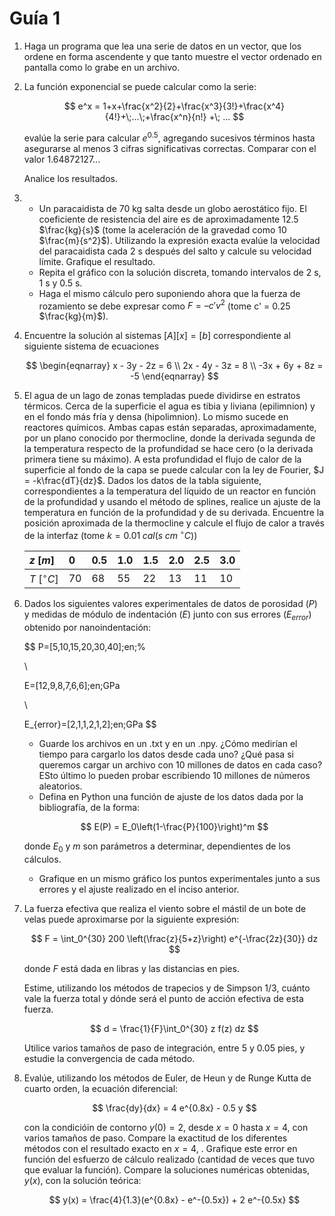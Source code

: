 # Guía 1 

1.  Haga un programa que lea una serie de datos en un vector, que los ordene en forma ascendente y que tanto muestre el vector ordenado en pantalla como lo grabe en un archivo.

1.  La función exponencial se puede calcular como la serie:

    $$ e^x = 1+x+\frac{x^2}{2}+\frac{x^3}{3!}+\frac{x^4}{4!}+\;...\;+\frac{x^n}{n!} +\; ... $$

    evalúe la serie para calcular $e^{0.5}$, agregando sucesivos términos hasta asegurarse al menos 3 cifras significativas correctas. Comparar con el valor 1.64872127...

    Analice los resultados.

1.  
    - Un paracaidista de 70 kg salta desde un globo aerostático fijo. El coeficiente de resistencia del aire es de aproximadamente 12.5 $\frac{kg}{s}$ (tome la aceleración de la gravedad como 10 $\frac{m}{s^2}$). Utilizando la expresión exacta evalúe la velocidad del paracaidista cada 2 s después del salto y calcule su velocidad límite. Grafique el resultado.
    - Repita el gráfico con la solución discreta, tomando intervalos de 2 s, 1 s y 0.5 s.
    - Haga el mismo cálculo pero suponiendo ahora que la fuerza de rozamiento se debe expresar como $F = – c' v^2$ (tome c' = 0.25 $\frac{kg}{m}$).

1.  Encuentre la solución al sistemas $[A][x]=[b]$ correspondiente al siguiente sistema de ecuaciones
    
    $$
       \begin{eqnarray} x - 3y - 2z = 6 \\ 2x - 4y - 3z = 8 \\ -3x + 6y + 8z =  -5 \end{eqnarray}
    $$

1.  El agua de un lago de zonas templadas puede dividirse en estratos térmicos. Cerca de la superficie el agua es tibia y liviana (epilimnion) y en el fondo más fría y densa (hipolimnion). Lo mismo sucede en reactores químicos. Ambas capas están separadas, aproximadamente, por un plano conocido por thermocline, donde la derivada segunda de la temperatura respecto de la profundidad se hace cero (o la derivada primera tiene su máximo). A esta profundidad el flujo de calor de la superficie al fondo de la capa se puede calcular con la ley de Fourier, $J = -k\frac{dT}{dz}$. Dados los datos de la tabla siguiente, correspondientes a la temperatura del líquido de un reactor en función de la profundidad y usando el método de splines, realice un ajuste de la temperatura en función de la profundidad y de su derivada. Encuentre la posición aproximada de la thermocline y calcule el flujo de calor a través de la interfaz (tome $k = 0.01\;cal(s\;cm\;^\circ C)$)

    | $z\;[m]$              | 0 | 0.5 | 1.0 | 1.5 | 2.0 | 2.5 | 3.0 |
    | :---------------- | :---- | :---- | :---- | :---- | :---- | :---- | :---- |
    | $T\;[^\circ C]$        | 70 | 68 | 55 | 22 | 13 | 11 | 10 |

1.  Dados los siguientes valores experimentales de datos de porosidad ($P$) y medidas de módulo de indentación ($E$) junto con sus errores ($E_{error}$) obtenido por nanoindentación:

    $$
      P=[5,10,15,20,30,40]\;en\;\%

      \\
      
      E=[12,9,8,7,6,6]\;en\;GPa

      \\

      E_{error}=[2,1,1,2,1,2]\;en\;GPa
    $$

    -  Guarde los archivos en un .txt y en un .npy. ¿Cómo medirían el tiempo para cargarlo los datos desde cada uno? ¿Qué pasa si queremos cargar un archivo con 10 millones de datos en cada caso? ESto último lo pueden probar escribiendo 10 millones de números aleatorios.
    -  Defina en Python una función de ajuste de los datos dada por la bibliografía, de la forma:

    $$
      E(P) = E_0\left(1-\frac{P}{100}\right)^m
    $$
    
    donde $E_0$ y $m$ son parámetros a determinar, dependientes de los cálculos.

    -  Grafique en un mismo gráfico los puntos experimentales junto a sus errores y el ajuste realizado en el inciso anterior.

1.  La fuerza efectiva que realiza el viento sobre el mástil de un bote de velas puede aproximarse por la siguiente expresión:
    
    $$
      F = \int_0^{30} 200 \left(\frac{z}{5+z}\right) e^{-\frac{2z}{30}} dz
    $$
    
    donde $F$ está dada en libras y las distancias en pies.

    Estime, utilizando los métodos de trapecios y de Simpson 1/3, cuánto vale la fuerza total y dónde será el punto de acción efectiva de esta fuerza.

    $$
      d = \frac{1}{F}\int_0^{30} z f(z) dz
    $$

    Utilice varios tamaños de paso de integración, entre 5 y 0.05 pies, y estudie la convergencia de cada método.

1.  Evalúe, utilizando los métodos de Euler, de Heun y de Runge Kutta de cuarto orden, la ecuación diferencial:

    $$
      \frac{dy}{dx} = 4 e^{0.8x} - 0.5 y
    $$

    con la condicióin de contorno $y(0) = 2$, desde $x = 0$ hasta $x = 4$, con varios tamaños de paso. Compare la exactitud de los diferentes métodos con el resultado exacto en $x = 4$, . Grafique este error en función del esfuerzo de cálculo realizado (cantidad de veces que tuvo que evaluar la función). Compare la soluciones numéricas obtenidas, $y(x)$, con la solución teórica:

    $$
      y(x) = \frac{4}{1.3}(e^{0.8x} - e^-{0.5x}) + 2 e^-{0.5x}
    $$
